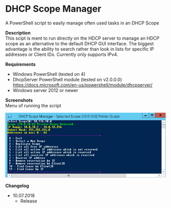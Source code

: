 # DHCP Scope Manager
A PowerShell script to easily manage often used tasks in an DHCP Scope

**Description**  
  This scipt is ment to run directly on the HDCP server to manage an HDCP scope as an alternative to the default DHCP GUI interface.
  The biggest advantage is the ability to search rather than look in lists for specific IP addresses or Client IDs.
  Currently only supports IPv4.
  
**Requirements**
* Windows PowerShell (tested on 4)
* DhcpServer PowerShell module (tested on v2.0.0.0)
  https://docs.microsoft.com/en-us/powershell/module/dhcpserver/
* Windows server 2012 or newer

**Screenshots**  
Menu of running the script

![alt tag](images/demo.png)

**Changelog**  
* 10.07.2018
    * Release
